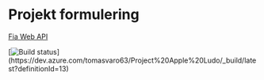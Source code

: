 # Projekt formulering
[Fia Web API](https://pgbfdh18.github.io/webbutveckling-backend/project2.html)

[![Build status](https://dev.azure.com/tomasvaro63/Project%20Apple%20Ludo/_apis/build/status/Project%20Apple%20Ludo-ASP.NET%20Core%20(.NET%20Framework)-CI)](https://dev.azure.com/tomasvaro63/Project%20Apple%20Ludo/_build/latest?definitionId=13)
